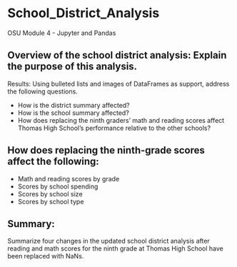 # School_District_Analysis
OSU Module 4 - Jupyter and Pandas


## Overview of the school district analysis: Explain the purpose of this analysis.

Results: Using bulleted lists and images of DataFrames as support, address the following questions.

- How is the district summary affected?
- How is the school summary affected?
- How does replacing the ninth graders’ math and reading scores affect Thomas High School’s performance relative to the other schools?


## How does replacing the ninth-grade scores affect the following:

- Math and reading scores by grade
- Scores by school spending
- Scores by school size
- Scores by school type

## Summary: 

Summarize four changes in the updated school district analysis after reading and math scores for the ninth grade at Thomas High School have been replaced with NaNs.
